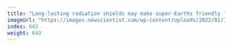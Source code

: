 ```yaml
---
title: "Long-lasting radiation shields may make super-Earths friendly for life"
imageUrl: "https://images.newscientist.com/wp-content/uploads/2022/01/13131825/PRI_218327491.jpg?width=600"
index: 643
weight: 643
---
```

